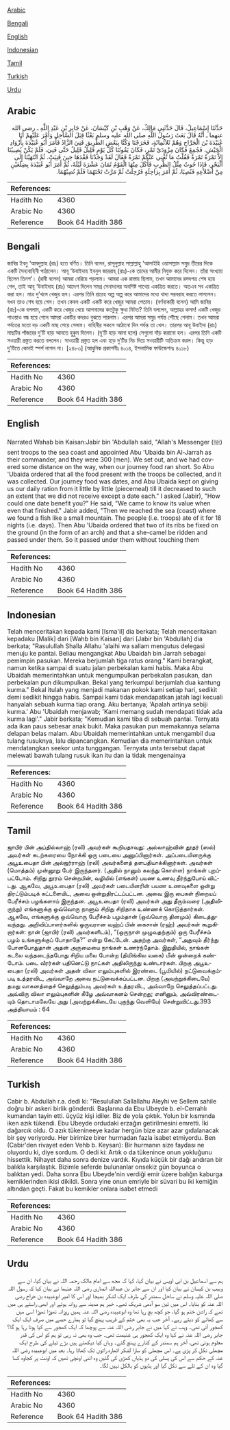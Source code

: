 [Arabic](#arabic)

[Bengali](#bengali)

[English](#english)

[Indonesian](#indonesian)

[Tamil](#tamil)

[Turkish](#turkish)

[Urdu](#urdu)

## Arabic


<div dir="rtl" lang="ar" style={{fontSize:'larger',backgroundColor:'#f8f9fa',padding:20}}>
حَدَّثَنَا إِسْمَاعِيلُ، قَالَ حَدَّثَنِي مَالِكٌ، عَنْ وَهْبِ بْنِ كَيْسَانَ، عَنْ جَابِرِ بْنِ عَبْدِ اللَّهِ ـ رضى الله عنهما ـ أَنَّهُ قَالَ بَعَثَ رَسُولُ اللَّهِ صلى الله عليه وسلم بَعْثًا قِبَلَ السَّاحِلِ وَأَمَّرَ عَلَيْهِمْ أَبَا عُبَيْدَةَ بْنَ الْجَرَّاحِ وَهُمْ ثَلاَثُمِائَةٍ، فَخَرَجْنَا وَكُنَّا بِبَعْضِ الطَّرِيقِ فَنِيَ الزَّادُ فَأَمَرَ أَبُو عُبَيْدَةَ بِأَزْوَادِ الْجَيْشِ، فَجُمِعَ فَكَانَ مِزْوَدَىْ تَمْرٍ، فَكَانَ يَقُوتُنَا كُلَّ يَوْمٍ قَلِيلٌ قَلِيلٌ حَتَّى فَنِيَ، فَلَمْ يَكُنْ يُصِيبُنَا إِلاَّ تَمْرَةٌ تَمْرَةٌ فَقُلْتُ مَا تُغْنِي عَنْكُمْ تَمْرَةٌ فَقَالَ لَقَدْ وَجَدْنَا فَقْدَهَا حِينَ فَنِيَتْ‏.‏ ثُمَّ انْتَهَيْنَا إِلَى الْبَحْرِ، فَإِذَا حُوتٌ مِثْلُ الظَّرِبِ فَأَكَلَ مِنْهَا الْقَوْمُ ثَمَانَ عَشْرَةَ لَيْلَةً، ثُمَّ أَمَرَ أَبُو عُبَيْدَةَ بِضِلَعَيْنِ مِنْ أَضْلاَعِهِ فَنُصِبَا، ثُمَّ أَمَرَ بِرَاحِلَةٍ فَرُحِلَتْ ثُمَّ مَرَّتْ تَحْتَهُمَا فَلَمْ تُصِبْهُمَا‏.‏
</div>
<div style={{backgroundColor:'#f8f9fa',padding:20, marginBottom: 10}}><table> <thead> <tr> <th>References:</th> <th></th> </tr> </thead> <tbody><tr><td>Hadith No</td><td>4360</td></tr><tr><td>Arabic No</td><td>4360</td></tr><tr><td>Reference</td><td>Book 64 Hadith 386</td></tr></tbody></table></div>

## Bengali


<div dir="ltr" lang="bn" style={{fontSize:'larger',backgroundColor:'#f8f9fa',padding:20}}>
জাবির ইবনু ‘আবদুল্লাহ (রাঃ) হতে বর্ণিত। তিনি বলেন, রাসূলুল্লাহ সাল্লাল্লাহু ‘আলাইহি ওয়াসাল্লাম সমুদ্র তীরের দিকে একটি সৈন্যবাহিনী পাঠালেন। আবূ ‘উবাইদাহ ইবনুল জাররাহ্ (রাঃ)-কে তাদের আমীর নিযুক্ত করে দিলেন। তাঁরা সংখ্যায় ছিলেন তিনশ’। (রাবী বলেন) আমরা বেরিয়ে পড়লাম। আমরা এক রাস্তায় ছিলাম, তখন আমাদের রসদপত্র শেষ হয়ে গেল, তাই আবূ ‘উবাইদাহ (রাঃ) আদেশ দিলেন সমগ্র সেনাদলের অবশিষ্ট পাথেয় একত্রিত করতে। অতএব সব একত্রিত করা হল। মাত্র দু’থলে খেজুর হল। এরপর তিনি প্রত্যহ অল্প অল্প করে আমাদের মধ্যে খাদ্য সরবরাহ করতে লাগলেন। যখন তাও শেষ হয়ে গেল। তখন কেবল একটি একটি করে খেজুর আমরা পেতাম। (বর্ণনাকারী বলেন) আমি জাবির (রাঃ)-কে বললাম, একটি করে খেজুর খেয়ে আপনাদের কতটুকু ক্ষুধা মিটত? তিনি বললেন, আল্লাহর কসম! একটি খেজুর পাওয়াও বন্ধ হয়ে গেলে আমরা একটির কদরও বুঝতে পারলাম। এরপর আমরা সমুদ্র পর্যন্ত পৌঁছে গেলাম। তখন আমরা পর্বতের মতো বড় একটি মাছ পেয়ে গেলাম। বাহিনীর সকলে আঠানো দিন পর্যন্ত তা খেল। তারপর আবূ উবাইদা (রাঃ) মাছটির পাঁজরের দু’টি হাড় আনতে হুকুম দিলেন। (দু’টি হাড় আনা হলে) সেগুলো দাঁড় করানো হল। এরপর তিনি একটি সওয়ারী প্রস্তুত করতে বললেন। সাওয়ারী প্রস্তুত হল এবং হাড় দু’টির নিচ দিয়ে সওয়ারীটি অতিক্রম করল। কিন্তু হাড় দু’টিতে কোনই স্পর্শ লাগল না। [২৪৮৩] (আধুনিক প্রকাশনীঃ ৪০১৪, ইসলামিক ফাউন্ডেশনঃ ৪০১৮)
</div>
<div style={{backgroundColor:'#f8f9fa',padding:20, marginBottom: 10}}><table> <thead> <tr> <th>References:</th> <th></th> </tr> </thead> <tbody><tr><td>Hadith No</td><td>4360</td></tr><tr><td>Arabic No</td><td>4360</td></tr><tr><td>Reference</td><td>Book 64 Hadith 386</td></tr></tbody></table></div>

## English


<div dir="ltr" lang="en" style={{fontSize:'larger',backgroundColor:'#f8f9fa',padding:20}}>
Narrated Wahab bin Kaisan:Jabir bin 'Abdullah said, "Allah's Messenger (ﷺ) sent troops to the sea coast and appointed Abu 'Ubaida bin Al-Jarrah as their commander, and they were 300 (men). We set out, and we had covered some distance on the way, when our journey food ran short. So Abu 'Ubaida ordered that all the food present with the troops be collected, and it was collected. Our journey food was dates, and Abu Ubaida kept on giving us our daily ration from it little by little (piecemeal) till it decreased to such an extent that we did not receive except a date each." I asked (Jabir), "How could one date benefit you?" He said, "We came to know its value when even that finished." Jabir added, "Then we reached the sea (coast) where we found a fish like a small mountain. The people (i.e. troops) ate of it for 18 nights (i.e. days). Then Abu 'Ubaida ordered that two of its ribs be fixed on the ground (in the form of an arch) and that a she-camel be ridden and passed under them. So it passed under them without touching them
</div>
<div style={{backgroundColor:'#f8f9fa',padding:20, marginBottom: 10}}><table> <thead> <tr> <th>References:</th> <th></th> </tr> </thead> <tbody><tr><td>Hadith No</td><td>4360</td></tr><tr><td>Arabic No</td><td>4360</td></tr><tr><td>Reference</td><td>Book 64 Hadith 386</td></tr></tbody></table></div>

## Indonesian


<div dir="ltr" lang="id" style={{fontSize:'larger',backgroundColor:'#f8f9fa',padding:20}}>
Telah menceritakan kepada kami [Isma'il] dia berkata; Telah menceritakan kepadaku [Malik] dari [Wahb bin Kaisan] dari [Jabir bin 'Abdullah] dia berkata; "Rasulullah Shalla Allahu 'alaihi wa sallam mengutus delegasi menuju ke pantai. Beliau mengangkat Abu Ubaidah bin Jarrah sebagai pemimpin pasukan. Mereka berjumlah tiga ratus orang." Kami berangkat, namun ketika sampai di suatu jalan perbekalan kami habis. Maka Abu Ubaidah memerintahkan untuk mengumpulkan perbekalan pasukan, dan perbekalan pun dikumpulkan. Bekal yang terkumpul berjumlah dua kantung kurma." Bekal itulah yang menjadi makanan pokok kami setiap hari, sedikit demi sedikit hingga habis. Sampai kami tidak mendapatkan jatah lagi kecuali hanyalah sebuah kurma tiap orang. Aku bertanya; 'Apalah artinya sebiji kurma.' Abu 'Ubaidah menjawab; 'Kami memang sudah mendapati tidak ada kurma lagi'." Jabir berkata; "Kemudian kami tiba di sebuah pantai. Ternyata ada ikan paus sebesar anak bukit. Maka pasukan pun memakannya selama delapan belas malam. Abu Ubaidah memerintahkan untuk mengambil dua tulang rusuknya, lalu dipancangkan. Kemudian dia memerintahkan untuk mendatangkan seekor unta tunggangan. Ternyata unta tersebut dapat melewati bawah tulang rusuk ikan itu dan ia tidak mengenainya
</div>
<div style={{backgroundColor:'#f8f9fa',padding:20, marginBottom: 10}}><table> <thead> <tr> <th>References:</th> <th></th> </tr> </thead> <tbody><tr><td>Hadith No</td><td>4360</td></tr><tr><td>Arabic No</td><td>4360</td></tr><tr><td>Reference</td><td>Book 64 Hadith 386</td></tr></tbody></table></div>

## Tamil


<div dir="ltr" lang="ta" style={{fontSize:'larger',backgroundColor:'#f8f9fa',padding:20}}>
ஜாபிர் பின் அப்தில்லாஹ் (ரலி) அவர்கள் கூறியதாவது: அல்லாஹ்வின் தூதர் (ஸல்) அவர்கள் கடற்கரையை நோக்கி ஒரு படையை அனுப்பினார்கள். அப்படையினருக்கு அபூஉபைதா பின் அல்ஜர்ராஹ் (ரலி) அவர்களைத் தளபதியாக்கினார்கள். அவர்கள் (மொத்தம்) முன்னூறு பேர் இருந்தனர். (அதில் நானும் கலந்து கொள்ள) நாங்கள் புறப்பட்டோம். சிறிது தூரம் சென்றபின், வழியில் (எங்கள்) பயண உணவு தீர்ந்துபோய் விட்டது. ஆகவே, அபூஉபைதா (ரலி) அவர்கள் படையினரின் பயண உணவுகளை ஒன்று திரட்டும்படிக் கட்டளையிட, அவை ஒன்றுதிரட்டப்பட்டன. அவை இரு பைகள் நிறையப் பேரீச்சம் பழங்களாய் இருந்தன. அபூஉபைதா (ரலி) அவர்கள் அது தீரும்வரை (அதிலிருந்து) எங்களுக்கு ஒவ்வொரு நாளும் சிறிது சிறிதாக உண்ணக் கொடுத்தார்கள். ஆகவே, எங்களுக்கு ஒவ்வொரு பேரீச்சம் பழம்தான் (ஒவ்வொரு தினமும்) கிடைத்துவந்தது. அறிவிப்பாளர்களில் ஒருவரான வஹ்ப் பின் கைசான் (ரஹ்) அவர்கள் கூறுகிறார்கள்: நான் (ஜாபிர் (ரலி) அவர்களிடம்), “(ஒருநாள் முழுவதற்கும்) ஒரு பேரீச்சம் பழம் உங்களுக்குப் போதாதே?” என்று கேட்டேன். அதற்கு அவர்கள், “அதுவும் தீர்ந்து போனபோதுதான் அதன் அருமையை நாங்கள் உணர்ந்தோம். இறுதியில், நாங்கள் கடலை வந்தடைந்தபோது சிறிய மலை போன்ற (திமிங்கில வகை) மீன் ஒன்றைக் கண்டோம். படை வீரர்கள் பதினெட்டு நாட்கள் அதிலிருந்து உண்டார்கள். பிறகு அபூஉபைதா (ரலி) அவர்கள் அதன் விலா எலும்புகளில் இரண்டை (பூமியில்) நட்டுவைக்கும்படி உத்தரவிட, அவ்வாறே அவை நட்டுவைக்கப்பட்டன. பிறகு (அவற்றுக்கிடையே) தமது வாகனத்தைச் செலுத்தும்படி அவர்கள் உத்தரவிட, அவ்வாறே செலுத்தப்பட்டது. அவ்விரு விலா எலும்புகளின் கீழே அவ்வாகனம் சென்றது; எனினும், அவ்விரண்டையும் தொடாமலேயே அது (அவற்றுக்கிடையே புகுந்து வெளியே) சென்றுவிட்டது.393 அத்தியாயம் : 64
</div>
<div style={{backgroundColor:'#f8f9fa',padding:20, marginBottom: 10}}><table> <thead> <tr> <th>References:</th> <th></th> </tr> </thead> <tbody><tr><td>Hadith No</td><td>4360</td></tr><tr><td>Arabic No</td><td>4360</td></tr><tr><td>Reference</td><td>Book 64 Hadith 386</td></tr></tbody></table></div>

## Turkish


<div dir="ltr" lang="tr" style={{fontSize:'larger',backgroundColor:'#f8f9fa',padding:20}}>
Cabir b. Abdullah r.a. dedi ki: "Resulullah Sallallahu Aleyhi ve Sellem sahile doğru bir askeri birlik gönderdi. Başlarına da Ebu Ubeyde b. el-Cerrahlı kumandan tayin etti. üçyüz kişi idiler. Biz de yola çıktık. Yolun bir kısmında iken azık tükendi. Ebu Ubeyde ordudaki erzağın getirilmesini emretti. İki dağarcık oldu. O azık tükenineeye kadar hergün bize azar azar gıdalanacak bir şey veriyordu. Her birimize birer hurmadan fazla isabet etmiyordu. Ben (Cabir'den rivayet eden Vehb b. Keysan): Bir hurmanın size faydası ne oluyordu ki, diye sordum. O dedi ki: Artık o da tükenince onun yokluğunu hissettik. Nihayet daha sonra denize vardık. Kıyıda küçük bir dağı andıran bir balıkla karşılaştık. Bizimle seferde bulunanlar onsekiz gün boyunca o balıktan yedi. Daha sonra Ebu Ubeyde'nin verdiği emir üzere balığın kaburga kemiklerinden ikisi dikildi. Sonra yine onun emriyle bir süvari bu iki kemiğin altından geçti. Fakat bu kemikler onlara isabet etmedi
</div>
<div style={{backgroundColor:'#f8f9fa',padding:20, marginBottom: 10}}><table> <thead> <tr> <th>References:</th> <th></th> </tr> </thead> <tbody><tr><td>Hadith No</td><td>4360</td></tr><tr><td>Arabic No</td><td>4360</td></tr><tr><td>Reference</td><td>Book 64 Hadith 386</td></tr></tbody></table></div>

## Urdu


<div dir="rtl" lang="ur" style={{fontSize:'larger',backgroundColor:'#f8f9fa',padding:20}}>
ہم سے اسماعیل بن ابی اویس نے بیان کیا، کہا کہ مجھ سے امام مالک رحمہ اللہ نے بیان کیا، ان سے وہیب بن کیسان نے بیان کیا اور ان سے جابر بن عبداللہ انصاری رضی اللہ عنہما نے بیان کیا کہ رسول اللہ صلی اللہ علیہ وسلم نے ساحل سمندر کی طرف ایک لشکر بھیجا اور اس کا امیر ابوعبیدہ بن جراح رضی اللہ عنہ کو بنایا۔ اس میں تین سو آدمی شریک تھے۔ خیر ہم مدینہ سے روانہ ہوئے اور ابھی راستے ہی میں تھے کہ راشن ختم ہو گیا، جو کچھ بچ رہا تھا وہ ابوعبیدہ رضی اللہ عنہ ہمیں روزانہ تھوڑا تھوڑا اسی میں سے کھانے کو دیتے رہے۔ آخر جب یہ بھی ختم کے قریب پہنچ گیا تو ہمارے حصے میں صرف ایک ایک کھجور آتی تھی۔ وہب نے کہا میں نے جابر رضی اللہ عنہ سے پوچھا کہ ایک کھجور سے کیا ہوتا رہا ہو گا؟ جابر رضی اللہ عنہ نے کہا وہ ایک کھجور ہی غنیمت تھی۔ جب وہ بھی نہ رہی تو ہم کو اس کی قدر معلوم ہوئی تھی، آخر ہم سمندر کے کنارے پہنچ گئے۔ وہاں کیا دیکھتے ہیں بڑے ٹیلے کی طرح ایک مچھلی نکل کر پڑی ہے۔ اس مچھلی کو سارا لشکر اٹھارہ راتوں تک کھاتا رہا۔ بعد میں ابوعبیدہ رضی اللہ عنہ کے حکم سے اس کی پسلی کی دو ہڈیاں کھڑی کی گئیں وہ اتنی اونچی تھیں کہ اونٹ پر کجاوہ کسا گیا وہ ان کے تلے سے نکل گیا اور ہڈیوں کو بالکل نہیں لگا۔
</div>
<div style={{backgroundColor:'#f8f9fa',padding:20, marginBottom: 10}}><table> <thead> <tr> <th>References:</th> <th></th> </tr> </thead> <tbody><tr><td>Hadith No</td><td>4360</td></tr><tr><td>Arabic No</td><td>4360</td></tr><tr><td>Reference</td><td>Book 64 Hadith 386</td></tr></tbody></table></div>